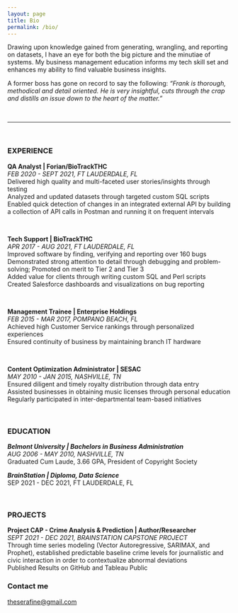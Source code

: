 ```yaml
---
layout: page
title: Bio
permalink: /bio/
---
```

Drawing upon knowledge gained from generating, wrangling, and reporting on datasets, I have an eye for both the big picture and the minutiae of systems. My business management education informs my tech skill set and enhances my ability to find valuable business insights.  

A former boss has gone on record to say the following: _“Frank is thorough, methodical and detail oriented. He is very insightful, cuts through the crap and distills an issue down to the heart of the matter.”_

<br>

---  
<br>

### EXPERIENCE
__QA Analyst | Forian/BioTrackTHC__  
_FEB 2020 - SEPT 2021, FT LAUDERDALE, FL_  
    Delivered high quality and multi-faceted user stories/insights through testing  
    Analyzed and updated datasets through targeted custom SQL scripts  
    Enabled quick detection of changes in an integrated external API by building a collection of API calls in Postman and running it on frequent intervals  

<br>

__Tech Support | BioTrackTHC__  
_APR 2017 - AUG 2021, FT LAUDERDALE, FL_  
    Improved software by finding, verifying and reporting over 160 bugs  
    Demonstrated strong attention to detail through debugging and problem-solving; Promoted on merit to Tier 2 and Tier 3  
    Added value for clients through writing custom SQL and Perl scripts  
    Created Salesforce dashboards and visualizations on bug reporting  

<br>

__Management Trainee | Enterprise Holdings__  
_FEB 2015 - MAR 2017, POMPANO BEACH, FL_  
    Achieved high Customer Service rankings through personalized experiences  
    Ensured continuity of business by maintaining branch IT hardware  

<br>

__Content Optimization Administrator | SESAC__  
_MAY 2010 - JAN 2015, NASHVILLE, TN_  
    Ensured diligent and timely royalty distribution through data entry  
    Assisted businesses in obtaining music licenses through personal education  
    Regularly participated in inter-departmental team-based initiatives  

<br>

### EDUCATION
___Belmont University | Bachelors in Business Administration___  
_AUG 2006 - MAY 2010, NASHVILLE, TN_  
    Graduated Cum Laude, 3.66 GPA, President of Copyright Society  

___BrainStation | Diploma, Data Science___  
SEP 2021 - DEC 2021, FT LAUDERDALE, FL

<br>

### PROJECTS
__Project CAP - Crime Analysis & Prediction | Author/Researcher__  
_SEPT 2021 - DEC 2021, BRAINSTATION CAPSTONE PROJECT_  
    Through time series modeling (Vector Autoregressive, SARIMAX, and Prophet), established predictable baseline crime levels for journalistic and civic interaction in order to contextualize abnormal deviations  
    Published Results on GitHub and Tableau Public

### Contact me

[theserafine@gmail.com](mailto:theserafine@gmail.com)